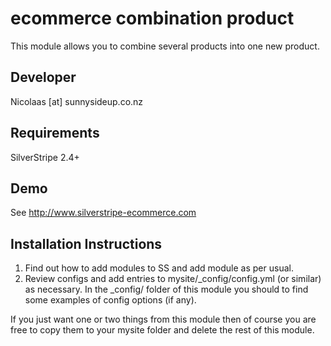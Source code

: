 
ecommerce combination product
================================================================================

This module allows you to combine several products
into one new product.

Developer
-----------------------------------------------
Nicolaas [at] sunnysideup.co.nz

Requirements
-----------------------------------------------
SilverStripe 2.4+


Demo
-----------------------------------------------
See http://www.silverstripe-ecommerce.com

Installation Instructions
-----------------------------------------------
1. Find out how to add modules to SS and add module as per usual.
2. Review configs and add entries to mysite/_config/config.yml
(or similar) as necessary.
In the _config/ folder of this module
you should to find some examples of config options (if any).

If you just want one or two things from this module
then of course you are free to copy them to your
mysite folder and delete the rest of this module.


